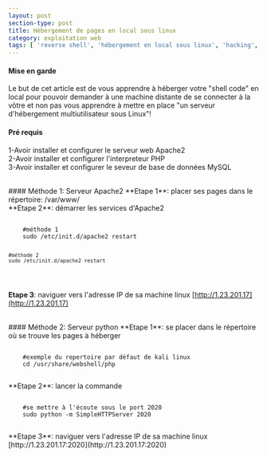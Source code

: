 ```yaml
---
layout: post
section-type: post
title: Hébergement de pages en local sous linux
category: exploitation web
tags: [ 'reverse shell', 'hébergement en local sous linux', 'hacking', 'ctf' ]
---
```



#### Mise en garde
Le but de cet article est de vous apprendre à héberger votre "shell code" en local pour pouvoir demander à une machine distante de se connecter à la vôtre et non pas vous apprendre à mettre en place "un serveur d'hébergement multiutilisateur sous Linux"! <br/>

#### Pré requis 
1-Avoir installer et configurer le serveur web Apache2 <br/>
2-Avoir installer et configurer l'interpreteur PHP <br/>
3-Avoir installer et configurer le seveur de base de données MySQL

<br/>
#### Méthode 1: Serveur Apache2
**Etape 1**: placer ses pages dans le répertoire: /var/www/ <br/>
**Etape 2**: démarrer les services d'Apache2
  <pre><code data-trim class="yaml">
    #méthode 1
    sudo /etc/init.d/apache2 restart 
    
    #méthode 2
    sudo /etc/init.d/apache2 restart
  </code></pre>
**Etape 3**: naviguer vers l'adresse IP de sa machine linux [http://1.23.201.17](http://1.23.201.17)
  
<br/>
#### Méthode 2: Serveur python
**Etape 1**: se placer dans le répertoire où se trouve les pages à héberger 
<pre><code data-trim class="yaml">
    #exemple du repertoire par défaut de kali linux
    cd /usr/share/webshell/php
  </code></pre>
**Etape 2**: lancer la commande
<pre><code data-trim class="yaml">
    #se mettre à l'écoute sous le port 2020 
    sudo python -m SimpleHTTPServer 2020
  </code></pre>
**Etape 3**: naviguer vers l'adresse IP de sa machine linux [http://1.23.201.17:2020](http://1.23.201.17:2020)
  
